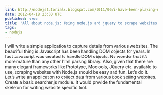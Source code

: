 ```yaml
---
link: http://nodejstutorials.blogspot.com/2011/06/i-have-been-playing-with-node.html
date: 2012-04-18 23:50 UTC
published: true
title: 'All about node.js: Using node.js and jquery to scrape websites'
tags:
- nodejs
---
```


I will write a simple application to capture details from various websites. The beautiful thing is Javascript has been handling DOM objects for years. In fact Javascript was created to handle DOM objects. No wonder that it’s more mature than any other html parsing library. Also, given that there are many elegant frameworks like Prototype, Mootools, JQuery etc. available to use, scraping websites with Node.js should be easy and fun. Let’s do it. Let’s write an application to collect data from various book selling websites.
Create a basic searcher.js module. It would provide the fundamental skeleton for writing website specific tool.
